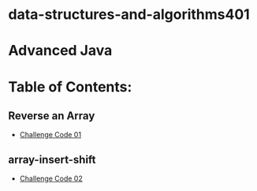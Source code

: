 # data-structures-and-algorithms401
# Advanced Java


# Table of Contents:
## Reverse an Array

- [Challenge Code 01 ](./java/array-reverse/README.md) 
## array-insert-shift

- [Challenge Code 02 ](./java/array-insert-shift/README.md) 